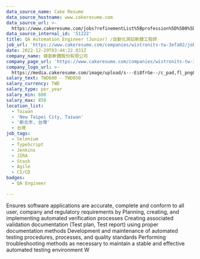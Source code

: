 ```yaml
---
data_source_name: Cake Resume
data_source_hostname: www.cakeresume.com
data_source_url: >-
  https://www.cakeresume.com/jobs?refinementList%5Bprofession%5D%5B0%5D=engineering_qa-engineer&refinementList%5Bsalary_type%5D=per_month&refinementList%5Bsalary_currency%5D=TWD&range%5Bsalary_range%5D%5Bmax%5D=600000
data_source_internal_id: '51222'
title: QA Automation Engineer (Junior) /自動化測試軟體工程師
job_url: 'https://www.cakeresume.com/companies/wistronits-tw-3efa02/jobs/8ee23f'
date: 2022-12-29T03:44:22.031Z
company_name: 緯創軟體股份有限公司
company_page_url: 'https://www.cakeresume.com/companies/wistronits-tw-3efa02'
company_logo_url: >-
  https://media.cakeresume.com/image/upload/s---Ei8frGe--/c_pad,fl_png8,h_200,w_200/v1672224700/wukkya8ujbhnnxq0fzp3.png
salary_text: TWD600 - TWD850
salary_currency: TWD
salary_type: per_year
salary_min: 600
salary_max: 850
location_list:
  - Taiwan
  - 'New Taipei City, Taiwan'
  - '新北市, 台灣'
  - 台灣
job_tags:
  - Selenium
  - TypeScript
  - Jenkins
  - JIRA
  - Stash
  - Agile
  - CI/CD
badges:
  - QA Engineer

---
```


Ensures software applications are accurate, complete and conform to all user, company and regulatory requirements by Planning, creating, and implementing automated verification processes Creating associated validation documentation (Test plan, Test report) using proper documentation methods Development and maintenance of automated testing procedures, processes, and quality standards Performing troubleshooting methods as necessary to maintain a stable and effective automated testing environment W